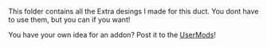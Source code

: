 This folder contains all the Extra desings I made for this duct.
You dont have to use them, but you can if you want!

You have your own idea for an addon? Post it to the [UserMods](https://github.com/kevinakasam/FrankEnstein-Duct/UserMods)!